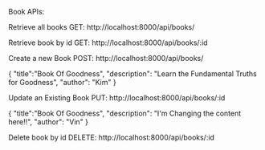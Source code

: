 Book APIs:


Retrieve all books
GET: http://localhost:8000/api/books/



Retrieve book by id
GET: http://localhost:8000/api/books/:id 




Create a new Book
POST: http://localhost:8000/api/books/

{
    "title":"Book Of Goodness",
    "description": "Learn the Fundamental Truths for Goodness",
    "author": "Kim"
}




Update an Existing Book
PUT: http://localhost:8000/api/books/:id


{
    "title":"Book Of Goodness",
    "description": "I'm Changing the content here!!",
    "author": "Vin"
}

Delete book by id
DELETE: http://localhost:8000/api/books/:id 

